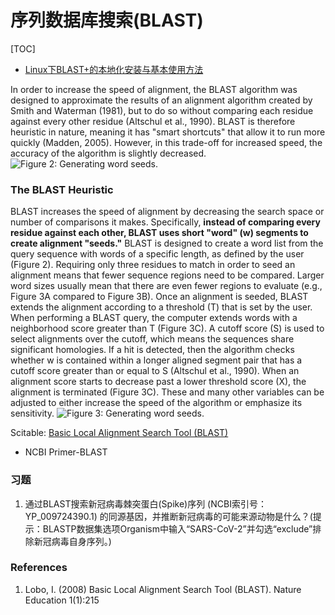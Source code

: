 # 序列数据库搜索(BLAST)

[TOC]

* [Linux下BLAST+的本地化安装与基本使用方法](http://blog.ligene.cn/2017/07/05/BLAST-Tutorial/)

In order to increase the speed of alignment, the BLAST algorithm was designed to approximate the results of an alignment algorithm created by Smith and Waterman (1981), but to do so without comparing each residue against every other residue (Altschul et al., 1990). BLAST is therefore heuristic in nature, meaning it has "smart shortcuts" that allow it to run more quickly (Madden, 2005). However, in this trade-off for increased speed, the accuracy of the algorithm is slightly decreased.  
![Figure 2: Generating word seeds.](http://www.ligene.cn/images/book/blast_f2.jpg)

### The BLAST Heuristic 
BLAST increases the speed of alignment by decreasing the search space or number of comparisons it makes. Specifically, **instead of comparing every residue against each other, BLAST uses short "word" (w) segments to create alignment "seeds."** BLAST is designed to create a word list from the query sequence with words of a specific length, as defined by the user (Figure 2). Requiring only three residues to match in order to seed an alignment means that fewer sequence regions need to be compared. Larger word sizes usually mean that there are even fewer regions to evaluate (e.g., Figure 3A compared to Figure 3B). Once an alignment is seeded, BLAST extends the alignment according to a threshold (T) that is set by the user. When performing a BLAST query, the computer extends words with a neighborhood score greater than T (Figure 3C). A cutoff score (S) is used to select alignments over the cutoff, which means the sequences share significant homologies. If a hit is detected, then the algorithm checks whether w is contained within a longer aligned segment pair that has a cutoff score greater than or equal to S (Altschul et al., 1990). When an alignment score starts to decrease past a lower threshold score (X), the alignment is terminated (Figure 3C). These and many other variables can be adjusted to either increase the speed of the algorithm or emphasize its sensitivity.
![Figure 3: Generating word seeds.](http://www.ligene.cn/images/book/blast_f2.jpg)

Scitable:
[Basic Local Alignment Search Tool (BLAST)](https://www.nature.com/scitable/topicpage/basic-local-alignment-search-tool-blast-29096/#)

* NCBI Primer-BLAST

### 习题
1. 通过BLAST搜索新冠病毒棘突蛋白(Spike)序列 (NCBI索引号：YP_009724390.1) 的同源基因，并推断新冠病毒的可能来源动物是什么？(提示：BLASTP数据集选项Organism中输入“SARS-CoV-2”并勾选“exclude”排除新冠病毒自身序列。)

### References
1. Lobo, I. (2008) Basic Local Alignment Search Tool (BLAST). Nature Education 1(1):215